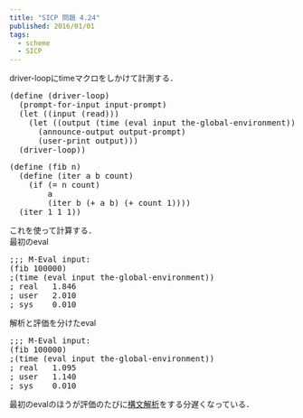 ```yaml
---
title: "SICP 問題 4.24"
published: 2016/01/01
tags:
  - scheme
  - SICP
---
```


<p>driver-loopにtimeマクロをしかけて計測する．</p>

<pre class="code lang-scheme" data-lang="scheme" data-unlink><span class="synSpecial">(</span><span class="synStatement">define</span> <span class="synSpecial">(</span>driver-loop<span class="synSpecial">)</span>
  <span class="synSpecial">(</span>prompt-for-input input-prompt<span class="synSpecial">)</span>
  <span class="synSpecial">(</span><span class="synStatement">let</span> <span class="synSpecial">((</span>input <span class="synSpecial">(</span><span class="synIdentifier">read</span><span class="synSpecial">)))</span>
    <span class="synSpecial">(</span><span class="synStatement">let</span> <span class="synSpecial">((</span>output <span class="synSpecial">(</span>time <span class="synSpecial">(</span><span class="synIdentifier">eval</span> input the-global-environment<span class="synSpecial">))))</span>
      <span class="synSpecial">(</span>announce-output output-prompt<span class="synSpecial">)</span>
      <span class="synSpecial">(</span>user-print output<span class="synSpecial">)))</span>
  <span class="synSpecial">(</span>driver-loop<span class="synSpecial">))</span>
</pre>




<pre class="code lang-scheme" data-lang="scheme" data-unlink><span class="synSpecial">(</span><span class="synStatement">define</span> <span class="synSpecial">(</span>fib n<span class="synSpecial">)</span>
  <span class="synSpecial">(</span><span class="synStatement">define</span> <span class="synSpecial">(</span>iter a b count<span class="synSpecial">)</span>
    <span class="synSpecial">(</span><span class="synStatement">if</span> <span class="synSpecial">(</span><span class="synIdentifier">=</span> n count<span class="synSpecial">)</span>
        a
        <span class="synSpecial">(</span>iter b <span class="synSpecial">(</span><span class="synIdentifier">+</span> a b<span class="synSpecial">)</span> <span class="synSpecial">(</span><span class="synIdentifier">+</span> count <span class="synConstant">1</span><span class="synSpecial">))))</span>
  <span class="synSpecial">(</span>iter <span class="synConstant">1</span> <span class="synConstant">1</span> <span class="synConstant">1</span><span class="synSpecial">))</span>
</pre>


<p>これを使って計算する．<br/>
最初のeval</p>

<pre class="code lang-scheme" data-lang="scheme" data-unlink><span class="synComment">;;; M-Eval input:</span>
<span class="synSpecial">(</span>fib <span class="synConstant">100000</span><span class="synSpecial">)</span>
<span class="synComment">;(time (eval input the-global-environment))</span>
<span class="synComment">; real   1.846</span>
<span class="synComment">; user   2.010</span>
<span class="synComment">; sys    0.010</span>
</pre>


<p>解析と評価を分けたeval</p>

<pre class="code lang-scheme" data-lang="scheme" data-unlink><span class="synComment">;;; M-Eval input:</span>
<span class="synSpecial">(</span>fib <span class="synConstant">100000</span><span class="synSpecial">)</span>
<span class="synComment">;(time (eval input the-global-environment))</span>
<span class="synComment">; real   1.095</span>
<span class="synComment">; user   1.140</span>
<span class="synComment">; sys    0.010</span>
</pre>


<p>最初のevalのほうが評価のたびに<a class="keyword" href="http://d.hatena.ne.jp/keyword/%B9%BD%CA%B8%B2%F2%C0%CF">構文解析</a>をする分遅くなっている．</p>

